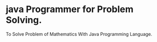 # java Programmer for Problem Solving.
To Solve Problem of Mathematics With Java Programming Language.
